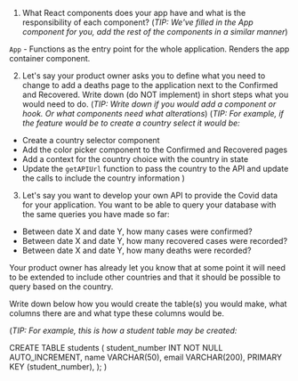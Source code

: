 1. What React components does your app have and what is the responsibility of each component?
   (_TIP: We've filled in the App component for you, add the rest of the components in a similar manner_)

`App` - Functions as the entry point for the whole application. Renders the app container component.

2. Let's say your product owner asks you to define what you need to change to add a deaths page to the application next to the Confirmed and Recovered. Write down (do NOT implement) in short steps what you would need to do.
   (_TIP: Write down if you would add a component or hook. Or what components need what alterations_)
   (_TIP: For example, if the feature would be to create a country select it would be:_

- Create a country selector component
- Add the color picker component to the Confirmed and Recovered pages
- Add a context for the country choice with the country in state
- Update the `getAPIUrl` function to pass the country to the API and update the calls to include the country information
  )

3. Let's say you want to develop your own API to provide the Covid data for your application. You want to be able to query your database with the same queries you have made so far:

- Between date X and date Y, how many cases were confirmed?
- Between date X and date Y, how many recovered cases were recorded?
- Between date X and date Y, how many deaths were recorded?

Your product owner has already let you know that at some point it will need to be extended to include other countries and that it should be possible to query based on the country.

Write down below how you would create the table(s) you would make, what columns there are and what type these columns would be.

(_TIP: For example, this is how a student table may be created:_

CREATE TABLE students (
student_number INT NOT NULL AUTO_INCREMENT,
name VARCHAR(50),
email VARCHAR(200),
PRIMARY KEY (student_number),
);
)
